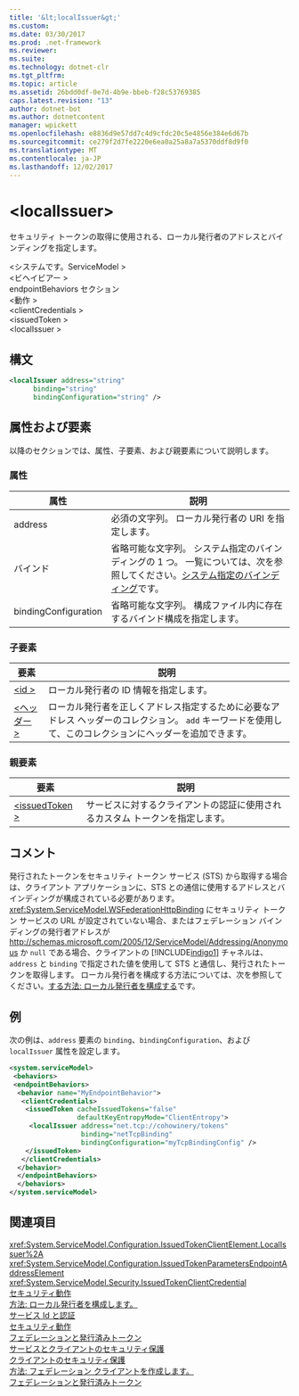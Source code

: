 ```yaml
---
title: '&lt;localIssuer&gt;'
ms.custom: 
ms.date: 03/30/2017
ms.prod: .net-framework
ms.reviewer: 
ms.suite: 
ms.technology: dotnet-clr
ms.tgt_pltfrm: 
ms.topic: article
ms.assetid: 26bdd0df-0e7d-4b9e-bbeb-f28c53769385
caps.latest.revision: "13"
author: dotnet-bot
ms.author: dotnetcontent
manager: wpickett
ms.openlocfilehash: e8836d9e57dd7c4d9cfdc20c5e4856e384e6d67b
ms.sourcegitcommit: ce279f2d7fe2220e6ea0a25a8a7a5370ddf8d9f0
ms.translationtype: MT
ms.contentlocale: ja-JP
ms.lasthandoff: 12/02/2017
---
```

# <a name="ltlocalissuergt"></a>&lt;localIssuer&gt;
セキュリティ トークンの取得に使用される、ローカル発行者のアドレスとバインディングを指定します。  
  
 \<システムです。ServiceModel >  
\<ビヘイビアー >  
endpointBehaviors セクション  
\<動作 >  
\<clientCredentials >  
\<issuedToken >  
\<localIssuer >  
  
## <a name="syntax"></a>構文  
  
```xml  
<localIssuer address="string"  
      binding="string"  
      bindingConfiguration="string" />  
```  
  
## <a name="attributes-and-elements"></a>属性および要素  
 以降のセクションでは、属性、子要素、および親要素について説明します。  
  
### <a name="attributes"></a>属性  
  
|属性|説明|  
|---------------|-----------------|  
|address|必須の文字列。 ローカル発行者の URI を指定します。|  
|バインド|省略可能な文字列。 システム指定のバインディングの 1 つ。 一覧については、次を参照してください。[システム指定のバインディング](../../../../../docs/framework/wcf/system-provided-bindings.md)です。|  
|bindingConfiguration|省略可能な文字列。 構成ファイル内に存在するバインド構成を指定します。|  
  
### <a name="child-elements"></a>子要素  
  
|要素|説明|  
|-------------|-----------------|  
|[\<id >](../../../../../docs/framework/configure-apps/file-schema/wcf/identity.md)|ローカル発行者の ID 情報を指定します。|  
|[\<ヘッダー >](../../../../../docs/framework/configure-apps/file-schema/wcf/headers-element.md)|ローカル発行者を正しくアドレス指定するために必要なアドレス ヘッダーのコレクション。 `add` キーワードを使用して、このコレクションにヘッダーを追加できます。|  
  
### <a name="parent-elements"></a>親要素  
  
|要素|説明|  
|-------------|-----------------|  
|[\<issuedToken >](../../../../../docs/framework/configure-apps/file-schema/wcf/issuedtoken.md)|サービスに対するクライアントの認証に使用されるカスタム トークンを指定します。|  
  
## <a name="remarks"></a>コメント  
 発行されたトークンをセキュリティ トークン サービス (STS) から取得する場合は、クライアント アプリケーションに、STS との通信に使用するアドレスとバインディングが構成されている必要があります。 <xref:System.ServiceModel.WSFederationHttpBinding> にセキュリティ トークン サービスの URL が設定されていない場合、またはフェデレーション バインディングの発行者アドレスが http://schemas.microsoft.com/2005/12/ServiceModel/Addressing/Anonymous か `null` である場合、クライアントの [!INCLUDE[indigo1](../../../../../includes/indigo1-md.md)] チャネルは、`address` と `binding` で指定された値を使用して STS と通信し、発行されたトークンを取得します。 ローカル発行者を構成する方法については、次を参照してください。[する方法: ローカル発行者を構成する](../../../../../docs/framework/wcf/feature-details/how-to-configure-a-local-issuer.md)です。  
  
## <a name="example"></a>例  
 次の例は、`address` 要素の `binding`、`bindingConfiguration`、および `localIssuer` 属性を設定します。  
  
```xml  
<system.serviceModel>  
 <behaviors>  
 <endpointBehaviors>  
  <behavior name="MyEndpointBehavior">  
   <clientCredentials>  
    <issuedToken cacheIssuedTokens="false"   
                 defaultKeyEntropyMode="ClientEntropy">  
     <localIssuer address="net.tcp://cohowinery/tokens"   
                  binding="netTcpBinding"  
                  bindingConfiguration="myTcpBindingConfig" />  
    </issuedToken>  
   </clientCredentials>  
  </behavior>  
  </endpointBehaviors>  
  </behaviors>  
</system.serviceModel>  
```  
  
## <a name="see-also"></a>関連項目  
 <xref:System.ServiceModel.Configuration.IssuedTokenClientElement.LocalIssuer%2A>  
 <xref:System.ServiceModel.Configuration.IssuedTokenParametersEndpointAddressElement>  
 <xref:System.ServiceModel.Security.IssuedTokenClientCredential>  
 [セキュリティ動作](../../../../../docs/framework/wcf/feature-details/security-behaviors-in-wcf.md)  
 [方法: ローカル発行者を構成します。](../../../../../docs/framework/wcf/feature-details/how-to-configure-a-local-issuer.md)  
 [サービス Id と認証](../../../../../docs/framework/wcf/feature-details/service-identity-and-authentication.md)  
 [セキュリティ動作](../../../../../docs/framework/wcf/feature-details/security-behaviors-in-wcf.md)  
 [フェデレーションと発行済みトークン](../../../../../docs/framework/wcf/feature-details/federation-and-issued-tokens.md)  
 [サービスとクライアントのセキュリティ保護](../../../../../docs/framework/wcf/feature-details/securing-services-and-clients.md)  
 [クライアントのセキュリティ保護](../../../../../docs/framework/wcf/securing-clients.md)  
 [方法: フェデレーション クライアントを作成します。](../../../../../docs/framework/wcf/feature-details/how-to-create-a-federated-client.md)  
 [フェデレーションと発行済みトークン](../../../../../docs/framework/wcf/feature-details/federation-and-issued-tokens.md)
